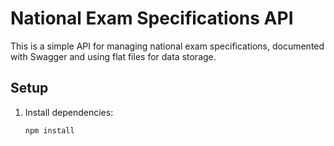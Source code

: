 # National Exam Specifications API

This is a simple API for managing national exam specifications, documented with Swagger and using flat files for data storage.

## Setup

1. Install dependencies:
   ```sh
   npm install
